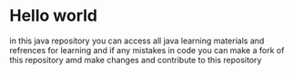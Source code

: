 <h1>Hello world</h1>

in this java repository you can access all java learning materials and refrences for learning 
and if any mistakes in code you can make a fork of this repository amd make changes and contribute to this repository
